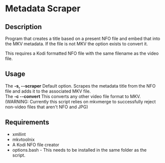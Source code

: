 # Metadata Scraper

## Description
Program that creates a title based on a present NFO file and embed that into the MKV metadata. If the file is not MKV the option exists to convert it.

This requires a Kodi formatted NFO file with the same filename as the video file.

## Usage

The **-s, --scraper** Default option. Scrapes the metadata title from the NFO file and adds it to the associated MKV file.  
The **-c --convert** This converts any other video file format to MKV. (WARNING: Currently this script relies on mkvmerge to successfully reject non-video files that aren't NFO and JPG)

## Requirements
- xmllint
- mkvtoolnix
- A Kodi NFO file creator
- options.bash - This needs to be installed in the same folder as the script.
